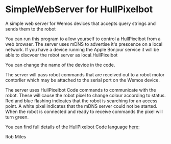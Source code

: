 # SimpleWebServer for HullPixelbot
A simple web server for Wemos devices that accepts query strings and sends them to the robot

You can run this program to allow yourself to control a HullPixelbot from a web browser. The server uses mDNS to advertise it's prescence on a local network. If you have a device running the Apple Bonjour service it will be able to discvoer the robot server as local.HullPixelbot

You can change the name of the device in the code. 

The server will pass robot commands that are received out to a robot motor contorller which may be attached to the serial port on the Wemos device.

The server uses HullPixelbot Code commands to communicate with the robot. These will cause the robot pixel to change colour according to status. Red and blue flashing indicates that the robot is searching for an access point. A white pixel indicates that the mDNS server could not be started. When the robot is connected and ready to receive commands the pixel will turn green. 

You can find full details of the HullPixelbot Code language [here:](https://github.com/HullPixelbot/HullPixelbotCode) 

Rob Miles
